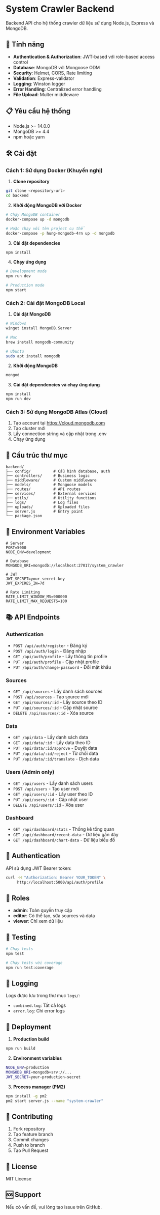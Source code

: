 # System Crawler Backend

Backend API cho hệ thống crawler dữ liệu sử dụng Node.js, Express và MongoDB.

## 🚀 Tính năng

- **Authentication & Authorization**: JWT-based với role-based access control
- **Database**: MongoDB với Mongoose ODM
- **Security**: Helmet, CORS, Rate limiting
- **Validation**: Express-validator
- **Logging**: Winston logger
- **Error Handling**: Centralized error handling
- **File Upload**: Multer middleware

## 📋 Yêu cầu hệ thống

- Node.js >= 14.0.0
- MongoDB >= 4.4
- npm hoặc yarn

## 🛠️ Cài đặt

### Cách 1: Sử dụng Docker (Khuyến nghị)

1. **Clone repository**
```bash
git clone <repository-url>
cd backend
```

2. **Khởi động MongoDB với Docker**
```bash
# Chạy MongoDB container
docker-compose up -d mongodb

# Hoặc chạy với tên project cụ thể
docker-compose -p hung-mongodb-4rn up -d mongodb
```

3. **Cài đặt dependencies**
```bash
npm install
```

4. **Chạy ứng dụng**
```bash
# Development mode
npm run dev

# Production mode
npm start
```

### Cách 2: Cài đặt MongoDB Local

1. **Cài đặt MongoDB**
```bash
# Windows
winget install MongoDB.Server

# Mac
brew install mongodb-community

# Ubuntu
sudo apt install mongodb
```

2. **Khởi động MongoDB**
```bash
mongod
```

3. **Cài đặt dependencies và chạy ứng dụng**
```bash
npm install
npm run dev
```

### Cách 3: Sử dụng MongoDB Atlas (Cloud)

1. Tạo account tại https://cloud.mongodb.com
2. Tạo cluster mới
3. Lấy connection string và cập nhật trong .env
4. Chạy ứng dụng

## 📁 Cấu trúc thư mục

```
backend/
├── config/          # Cấu hình database, auth
├── controllers/     # Business logic
├── middleware/      # Custom middleware
├── models/          # Mongoose models
├── routes/          # API routes
├── services/        # External services
├── utils/           # Utility functions
├── logs/            # Log files
├── uploads/         # Uploaded files
├── server.js        # Entry point
└── package.json
```

## 🔧 Environment Variables

```env
# Server
PORT=5000
NODE_ENV=development

# Database
MONGODB_URI=mongodb://localhost:27017/system_crawler

# JWT
JWT_SECRET=your-secret-key
JWT_EXPIRES_IN=7d

# Rate Limiting
RATE_LIMIT_WINDOW_MS=900000
RATE_LIMIT_MAX_REQUESTS=100
```

## 📚 API Endpoints

### Authentication
- `POST /api/auth/register` - Đăng ký
- `POST /api/auth/login` - Đăng nhập
- `GET /api/auth/profile` - Lấy thông tin profile
- `PUT /api/auth/profile` - Cập nhật profile
- `PUT /api/auth/change-password` - Đổi mật khẩu

### Sources
- `GET /api/sources` - Lấy danh sách sources
- `POST /api/sources` - Tạo source mới
- `GET /api/sources/:id` - Lấy source theo ID
- `PUT /api/sources/:id` - Cập nhật source
- `DELETE /api/sources/:id` - Xóa source

### Data
- `GET /api/data` - Lấy danh sách data
- `GET /api/data/:id` - Lấy data theo ID
- `PUT /api/data/:id/approve` - Duyệt data
- `PUT /api/data/:id/reject` - Từ chối data
- `PUT /api/data/:id/translate` - Dịch data

### Users (Admin only)
- `GET /api/users` - Lấy danh sách users
- `POST /api/users` - Tạo user mới
- `GET /api/users/:id` - Lấy user theo ID
- `PUT /api/users/:id` - Cập nhật user
- `DELETE /api/users/:id` - Xóa user

### Dashboard
- `GET /api/dashboard/stats` - Thống kê tổng quan
- `GET /api/dashboard/recent-data` - Dữ liệu gần đây
- `GET /api/dashboard/chart-data` - Dữ liệu biểu đồ

## 🔐 Authentication

API sử dụng JWT Bearer token:

```bash
curl -H "Authorization: Bearer YOUR_TOKEN" \
     http://localhost:5000/api/auth/profile
```

## 👥 Roles

- **admin**: Toàn quyền truy cập
- **editor**: Có thể tạo, sửa sources và data
- **viewer**: Chỉ xem dữ liệu

## 🧪 Testing

```bash
# Chạy tests
npm test

# Chạy tests với coverage
npm run test:coverage
```

## 📝 Logging

Logs được lưu trong thư mục `logs/`:
- `combined.log`: Tất cả logs
- `error.log`: Chỉ error logs

## 🚀 Deployment

1. **Production build**
```bash
npm run build
```

2. **Environment variables**
```bash
NODE_ENV=production
MONGODB_URI=mongodb+srv://...
JWT_SECRET=your-production-secret
```

3. **Process manager (PM2)**
```bash
npm install -g pm2
pm2 start server.js --name "system-crawler"
```

## 🤝 Contributing

1. Fork repository
2. Tạo feature branch
3. Commit changes
4. Push to branch
5. Tạo Pull Request

## 📄 License

MIT License

## 🆘 Support

Nếu có vấn đề, vui lòng tạo issue trên GitHub. 